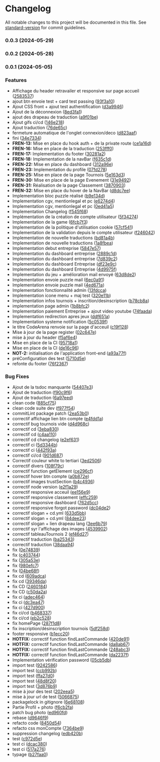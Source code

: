 # Changelog

All notable changes to this project will be documented in this file. See [standard-version](https://github.com/conventional-changelog/standard-version) for commit guidelines.

### 0.0.3 (2024-05-29)

### 0.0.2 (2024-05-28)

### 0.0.1 (2024-05-05)


### Features

* Affichage du header retravailer et responsive sur page accueil ([2583537](https://github.com/codeArena-fr/front-app/commit/25835370e2b2a29a7081e6da4f06c69112b24d44))
* ajout btn envoie test + card test passing ([93f3a10](https://github.com/codeArena-fr/front-app/commit/93f3a10e3cf505aa9f14faab45ef539e5e43e133))
* Ajout CSS front + ajout test authentification ([d3a9946](https://github.com/codeArena-fr/front-app/commit/d3a9946d796c167acf4b7542f04883fdc15bdf9b))
* Ajout de la déconnexion ([8ed3fa1](https://github.com/codeArena-fr/front-app/commit/8ed3fa14b56f15c3742e1bb3d922a58ae969b965))
* ajout des drapeau de traduction ([a9f01be](https://github.com/codeArena-fr/front-app/commit/a9f01be44fee619f9a0410b994c6c4e01760ed87))
* Ajout gifs ci/cd ([146e218](https://github.com/codeArena-fr/front-app/commit/146e218ca428be1b3362c00d24cf97eefe12f189))
* Ajout traduction ([76de65c](https://github.com/codeArena-fr/front-app/commit/76de65c1f609a6fb868bb46dd08587a286e2533e))
* fermeture automatique de l'onglet connexion/deco ([d823aaf](https://github.com/codeArena-fr/front-app/commit/d823aaf024ee6fa1b2ff47287fce9ff53985a342))
* fini ([34e7334](https://github.com/codeArena-fr/front-app/commit/34e7334659f4a3f15d9e6de3f113fb3648c220e2))
* **FREN-13:** Mise en place du hook auth + de la private route ([ce1a16d](https://github.com/codeArena-fr/front-app/commit/ce1a16d86b022469359b16291536b5436065940a))
* **FREN-16:** Mise en place de la traduction ([253fff0](https://github.com/codeArena-fr/front-app/commit/253fff032fd43042f188115b491328e321060d76))
* **FREN-17:** Implementation du footer ([30281a2](https://github.com/codeArena-fr/front-app/commit/30281a24182d1d9a510191c5442ef3ef03d21f9e))
* **FREN-18:** Implementation de la navBar ([f635c1d](https://github.com/codeArena-fr/front-app/commit/f635c1d00b219aeca1655c832c9fdbba15f360c3))
* **FREN-22:** Mise en place du dashboard ([312a96e](https://github.com/codeArena-fr/front-app/commit/312a96e67cb4682a86a98cbf876f28c9fe3b8506))
* **FREN-23:** Implementation du profile ([07fd278](https://github.com/codeArena-fr/front-app/commit/07fd27862009b48a937afb7f7fb5dbd7c6f2f7fb))
* **FREN-25:** Mise en place de la page Tournois ([5e163d3](https://github.com/codeArena-fr/front-app/commit/5e163d3a230985280c2eee3b38a31e13b72ff213))
* **FREN-30:** Mise en place de la page Evenement ([31e9492](https://github.com/codeArena-fr/front-app/commit/31e9492e033e8938d2baff23e221261dbc1a0be6))
* **FREN-31:** Réalisation de la page Classement ([3870903](https://github.com/codeArena-fr/front-app/commit/38709036d95cefc53ddf191cbf797bb1d12f6d8c))
* **FREN-32:** Mise en place du hover de la NavBar ([d8dc7ee](https://github.com/codeArena-fr/front-app/commit/d8dc7ee922f5f06bff422737a147a77d0f081e94))
* Implementation bloc puzzle réalisé ([b9e134d](https://github.com/codeArena-fr/front-app/commit/b9e134da81093c23131794b7ad515b72d4b22849))
* Implementation cgv, mentionlegal et pc ([e6274d4](https://github.com/codeArena-fr/front-app/commit/e6274d495d46bcde369bf98bfd87d7912ef0e58d))
* Implementation cgv, mentionlegal et pc ([0ed41a5](https://github.com/codeArena-fr/front-app/commit/0ed41a5b7f48463a2cd8e07108fcda2022db1a12))
* Implementation Changelog ([f545f68](https://github.com/codeArena-fr/front-app/commit/f545f68176b5ec4320813c7cb42cf897774084ff))
* Implémentation de la création de compte utilisateur ([5f34274](https://github.com/codeArena-fr/front-app/commit/5f342748a5c6ca18045752e098bffcaffd22695b))
* Implementation de la game ([6fcb7f3](https://github.com/codeArena-fr/front-app/commit/6fcb7f39ef04d1394e94f60a4761c15d226904bd))
* Implementation de la politique d'utilisation cookie ([57cf541](https://github.com/codeArena-fr/front-app/commit/57cf541f573608e5ae28a41e4e247df738f6d6f2))
* Implementation de la validation depuis le compte utilisateur ([f246042](https://github.com/codeArena-fr/front-app/commit/f2460423c2d98258daf90e72c48fe8089bcd0e53))
* Implementation de nouvelle traductions ([bd81a4b](https://github.com/codeArena-fr/front-app/commit/bd81a4b8c53f8d8ff949570af6c71c0da11204d8))
* Implementation de nouvelle traductions ([1a8fbea](https://github.com/codeArena-fr/front-app/commit/1a8fbeaa7a3c2d8838da1016a71623b6846777f4))
* Implementation debut entreprise ([5847e57](https://github.com/codeArena-fr/front-app/commit/5847e57275d49a6e0e4f43f340d9c4b61d5b265b))
* Implementation du dashboard entreprise ([2889c1d](https://github.com/codeArena-fr/front-app/commit/2889c1d873b203fd8dfd540467227b1aa8b9f790))
* Implementation du dashboard entreprise ([7d839c2](https://github.com/codeArena-fr/front-app/commit/7d839c229fe635d0e95e6a62b7aed9167f8838e2))
* Implementation du dashboard Entreprise ([df23e9c](https://github.com/codeArena-fr/front-app/commit/df23e9cdd0e6c8502705558ea0b517696f321456))
* Implementation du dashboard Entreprise ([4d9975f](https://github.com/codeArena-fr/front-app/commit/4d9975f24facf51e377b15b556ab87907acdaeac))
* Implementation du jeu + amélioration mail envoyé ([63d8de2](https://github.com/codeArena-fr/front-app/commit/63d8de2efb0d488e9c7ccc2c97b560e41b261943))
* Implementation envoie puzzle mail ([6ec0a91](https://github.com/codeArena-fr/front-app/commit/6ec0a91839976f30288763624c31b4c2a0fc26e4))
* Implementation envoie puzzle mail ([4ed671a](https://github.com/codeArena-fr/front-app/commit/4ed671a840398f7a0f9b186030bfb6c81b50642e))
* Implementation fonctionnalité admin ([13fdcca](https://github.com/codeArena-fr/front-app/commit/13fdccab58f7c65b0cc6383d41212d6ce5417318))
* Implementation icone menu + maj test ([320e11b](https://github.com/codeArena-fr/front-app/commit/320e11b77e42cb0242419acc0900c0df3e61cafb))
* Implementation infos tournois + inscrition/desinscription ([b78cb8a](https://github.com/codeArena-fr/front-app/commit/b78cb8afe10e29277295339e6de4e9212ae767e5))
* implementation page admin ([1b8bfc2](https://github.com/codeArena-fr/front-app/commit/1b8bfc2b01bca2c5a91152ab2eb793c58ce74e7e))
* Implementation paiement Entreprise + ajout video youtube ([74faada](https://github.com/codeArena-fr/front-app/commit/74faada8eadac341d48134bebf2c6f9aa4f0c6c2))
* Implementation redirection apres jeux ([ddf651a](https://github.com/codeArena-fr/front-app/commit/ddf651aac5423c715fdb93e80b77a1ab9c320c19))
* Implementation systeme notification ([5c0539f](https://github.com/codeArena-fr/front-app/commit/5c0539fb0f5f47a520289deaf5a9e0a0aa9d8e91))
* le titre CodeArena renvoie sur la page d'acceuil ([c19f128](https://github.com/codeArena-fr/front-app/commit/c19f1285d2a8ec268654ba4829745f995c997901))
* Mise à jour de la page register ([02c647e](https://github.com/codeArena-fr/front-app/commit/02c647eb7ed557f617215a5f1bb4089511e122a2))
* mise à jour du header ([f5af6e4](https://github.com/codeArena-fr/front-app/commit/f5af6e4317522ed4d880aab0215dd6d854792361))
* Mise en place de la CI ([95718a1](https://github.com/codeArena-fr/front-app/commit/95718a130538dcc1c99d97ff6adf82b4734ad4b3))
* Mise en place de la CI ([de16c96](https://github.com/codeArena-fr/front-app/commit/de16c96d479970176986f3d041394ba6fffd2b75))
* **NOT-2:** initialisation de l'application front-end ([a93a77f](https://github.com/codeArena-fr/front-app/commit/a93a77f3c7f04030d84861bfed5e3bc3562383fc))
* préConfiguration des test ([5710d5e](https://github.com/codeArena-fr/front-app/commit/5710d5e6060e4cab5ee8dc077a923523945a98b8))
* refonte du footer ([76f2367](https://github.com/codeArena-fr/front-app/commit/76f236736fc69dcc8163b3d7fc36223e1bb3f2a1))


### Bug Fixes

* Ajout de la tsdoc manquante ([54407e3](https://github.com/codeArena-fr/front-app/commit/54407e3d59233beb027564c2144851a1d8a0fb34))
* Ajout de traduction ([f90c9f6](https://github.com/codeArena-fr/front-app/commit/f90c9f69b3ca8b814f2a3483e9cb7a56b4d978f7))
* Ajout de traduction ([6a97eed](https://github.com/codeArena-fr/front-app/commit/6a97eed564bd26f7f77c00fbb97d4c6bde7df4c9))
* clean code ([885cf75](https://github.com/codeArena-fr/front-app/commit/885cf755d44d768914ebd08349f29abfe5ea9bbb))
* clean code suite dev ([f977f54](https://github.com/codeArena-fr/front-app/commit/f977f54ed2ce3176ab65d71e760bd3d499922810))
* commitLint package patch ([2ea53b0](https://github.com/codeArena-fr/front-app/commit/2ea53b08637f6e2995ea0fcb0a04493d14608af0))
* correctif affichage lien btn compte ([e4fdd1a](https://github.com/codeArena-fr/front-app/commit/e4fdd1a52702bdcc672a8524f11247c0e1234c90))
* correctif bug tournois vide ([d4d968c](https://github.com/codeArena-fr/front-app/commit/d4d968c7c8b7ef939fb0b3efda7588e1877262d5))
* correctif cd ([3eba830](https://github.com/codeArena-fr/front-app/commit/3eba830f160f1b0dec06551b73a95188c5a69aaa))
* correctif cd ([c4aa110](https://github.com/codeArena-fr/front-app/commit/c4aa110db5b801cc23f42316e0e16a686e8d9e79))
* correctif cd changelog ([e2ef631](https://github.com/codeArena-fr/front-app/commit/e2ef631326494c3a2f2e9688ba74e53d88731caa))
* correctif ci ([5d3344b](https://github.com/codeArena-fr/front-app/commit/5d3344b367941ef782af67437796f3cc46e9af27))
* correctif ci ([442f93a](https://github.com/codeArena-fr/front-app/commit/442f93ae09a305b22b7927298d02f24baa2ec430))
* correctif ci/cd ([901d687](https://github.com/codeArena-fr/front-app/commit/901d687e94c4c158d33ac6b9bfd85ec83f311004))
* Correctif couleur white to tertiari ([3ed2506](https://github.com/codeArena-fr/front-app/commit/3ed2506cc4d963cd9fd389764c0311514b088c3a))
* correctif divers ([108f79c](https://github.com/codeArena-fr/front-app/commit/108f79c76f07437026fa2f2cc324431c1c7ff8d8))
* correctif function getElement ([ce296cf](https://github.com/codeArena-fr/front-app/commit/ce296cf29394d35a624b8ad328f80c5736cc12ff))
* correctif hover btn compte ([a0b872e](https://github.com/codeArena-fr/front-app/commit/a0b872e204047d9c8a42e1ffdaa28a072ca03404))
* correctif images trustSection ([b4c4936](https://github.com/codeArena-fr/front-app/commit/b4c4936cca43431a321f025f62946f70d02e6680))
* correctif node version ([e2f1a29](https://github.com/codeArena-fr/front-app/commit/e2f1a2916f0dbfe4573dbb01fa7e8755c8136264))
* correctif responsive acceuil ([ee156e9](https://github.com/codeArena-fr/front-app/commit/ee156e94aa90dce92e5cfbc4e90bd97098cd0713))
* correctif responsive classement ([effc259](https://github.com/codeArena-fr/front-app/commit/effc2593e4361cdedb0013eaa20f4e59d4387830))
* correctif responsive dashboard ([762d5cc](https://github.com/codeArena-fr/front-app/commit/762d5cc988a7026e9b22247db2f093f6edc1a9b3))
* correctif responsive forgot password ([dc04de2](https://github.com/codeArena-fr/front-app/commit/dc04de298df6b7a1312599b36dbbb9f98e889fd2))
* correctif slogan + cd.yml ([633d5bb](https://github.com/codeArena-fr/front-app/commit/633d5bb01095341cca97a6f59f3907d96dc60dbc))
* correctif slogan + cd.yml ([84dee23](https://github.com/codeArena-fr/front-app/commit/84dee23d40d7a7fc4fc75df10f438a07df97bb34))
* correctif slogan + lien drapeau lang ([3ee6b79](https://github.com/codeArena-fr/front-app/commit/3ee6b79ea7489c291b0c0c49ea49c5850f4f3d85))
* correctif syr l'affichage des images ([4539902](https://github.com/codeArena-fr/front-app/commit/45399023fd8d56960aec01c1432fcd15659256e9))
* correctif tableauTournois 2 ([ef46d27](https://github.com/codeArena-fr/front-app/commit/ef46d278df4dd47409193b439573994c40b5b4f1))
* correctif traduction ([ba25343](https://github.com/codeArena-fr/front-app/commit/ba2534309464ec9ebb38683d2e910f065aa94c05))
* correctif traduction ([38daa94](https://github.com/codeArena-fr/front-app/commit/38daa9426c2d61a441e668eadfc287f3d05a488a))
* fix ([0e74839](https://github.com/codeArena-fr/front-app/commit/0e74839b8445d0e70acda983d04ca3247ecc676b))
* fix ([c403744](https://github.com/codeArena-fr/front-app/commit/c40374415f6eeb8e3c5423444d1bdc152975b9c2))
* fix ([305a53e](https://github.com/codeArena-fr/front-app/commit/305a53e22bb366a460de26bf76eb43b8416d466f))
* fix ([980efc7](https://github.com/codeArena-fr/front-app/commit/980efc75ddd3523ea0f6a83e2c31088052984a6f))
* fix ([04be68f](https://github.com/codeArena-fr/front-app/commit/04be68f3552b15cbc34fb2df8771d13acf43bd49))
* fix cd ([609adca](https://github.com/codeArena-fr/front-app/commit/609adca1180d0ee80ecf126c71f29e40db3a9aaf))
* fix cd ([39346da](https://github.com/codeArena-fr/front-app/commit/39346da4abfd9c56c57391aac5311a66aa71bf8c))
* fix CD ([2460184](https://github.com/codeArena-fr/front-app/commit/24601848e4bc525986845b402c2ea200da0ba592))
* fix CD ([c50da2a](https://github.com/codeArena-fr/front-app/commit/c50da2ab6cfa456a1d36d557dcda3e09e2c941ef))
* fix ci ([adec464](https://github.com/codeArena-fr/front-app/commit/adec464346d35c4716a9d677bb406d141c3b107a))
* fix ci ([dc3ea47](https://github.com/codeArena-fr/front-app/commit/dc3ea477ef81b9eef52a501fe61b4b8579d64ee1))
* fix ci ([427d900](https://github.com/codeArena-fr/front-app/commit/427d9008c8ccc1236312f14dd58748fd090a793f))
* fix ci/cd ([b468337](https://github.com/codeArena-fr/front-app/commit/b46833767b03826ad417914c7323189cc53a6628))
* fix ci/cd ([eb2c528](https://github.com/codeArena-fr/front-app/commit/eb2c52894d6bc297e8838fea66821fc87df6ce0f))
* fix homePage ([287f1d8](https://github.com/codeArena-fr/front-app/commit/287f1d8fbe04d7fc336a47106c7f91f1f79af3d9))
* fix inscription/désinscription tournois ([5df258d](https://github.com/codeArena-fr/front-app/commit/5df258d1f74aed9aab5c34b44df5027e43c681aa))
* footer responsive ([b1ecc20](https://github.com/codeArena-fr/front-app/commit/b1ecc20a1ef942419bb279e64d76b23208815860))
* **HOTFIX:** correctif function findLastCommande ([420de91](https://github.com/codeArena-fr/front-app/commit/420de917d3cbbc266ddf17772f6f6c24940c350d))
* **HOTFIX:** correctif function findLastCommande ([da8ab67](https://github.com/codeArena-fr/front-app/commit/da8ab6758cbcce3e95bb8daddb73b1d14aa02c06))
* **HOTFIX:** correctif function findLastCommande ([248abc3](https://github.com/codeArena-fr/front-app/commit/248abc39e4eec339689234c42516c407c46ccc7f))
* **HOTFIX:** correctif function findLastCommande ([da2237f](https://github.com/codeArena-fr/front-app/commit/da2237f3052a773046935aef70c4ba4d011af53c))
* Implementation vérification password ([05cb5db](https://github.com/codeArena-fr/front-app/commit/05cb5db32de0dc5d6467b4a8375a5edc7deae958))
* import test ([9242586](https://github.com/codeArena-fr/front-app/commit/9242586f830fb06bd9cf94ca5851edd11ae6a2c4))
* import test ([ccb992b](https://github.com/codeArena-fr/front-app/commit/ccb992b92c785f367433d857421d521df9a6e2dc))
* import test ([ffa27d0](https://github.com/codeArena-fr/front-app/commit/ffa27d0eb8d3160b94a26e463064299754a1d24f))
* import test ([48d8f20](https://github.com/codeArena-fr/front-app/commit/48d8f20d7aed4265f40ab7eb4479ae9a2b174d34))
* import test ([3d876b9](https://github.com/codeArena-fr/front-app/commit/3d876b9960330abeddf4f6d7b496804c4b6d3b42))
* mise à jour des test ([202eea5](https://github.com/codeArena-fr/front-app/commit/202eea547db10f97a21279a42bc57a2792a53dd8))
* mise à jour url de test ([5066875](https://github.com/codeArena-fr/front-app/commit/50668751bb36c034197d9a66d45b75ab6cadf92b))
* packagelock in gitignore ([6e68108](https://github.com/codeArena-fr/front-app/commit/6e68108238d23c435ed2460c0cf70a0e8850a905))
* Partie Profil + photo ([f6cb2fa](https://github.com/codeArena-fr/front-app/commit/f6cb2faf165df2ea32085274ced23d17fd199f11))
* patch bug photo ([ed960fd](https://github.com/codeArena-fr/front-app/commit/ed960fd6c1e9421dccc6013fe30563b20ab655f3))
* rebase ([d9646f9](https://github.com/codeArena-fr/front-app/commit/d9646f9ea947a367bb5e86d9f502142c215de95a))
* refacto code ([8450d54](https://github.com/codeArena-fr/front-app/commit/8450d545f20373b1a8a7516ad0e3651e64dc61ec))
* refacto css monCompte ([7364be9](https://github.com/codeArena-fr/front-app/commit/7364be95b598e5616295db455418dbf2fda50182))
* suppression changelog ([edb420b](https://github.com/codeArena-fr/front-app/commit/edb420ba66cb04899208b2b49bea418bd79b45b8))
* test ([c972d5e](https://github.com/codeArena-fr/front-app/commit/c972d5ea19cd0346498523de6674ebe7645e4800))
* test ci ([dcac380](https://github.com/codeArena-fr/front-app/commit/dcac380e78a44a7eda9386dafa04bdc1322c60e5))
* test ci ([517a276](https://github.com/codeArena-fr/front-app/commit/517a276be06fd48a55ce56b6e77b374559877aea))
* typage ([b27faa0](https://github.com/codeArena-fr/front-app/commit/b27faa0c7a401a4e9a9b4e4949482bd195860e40))
